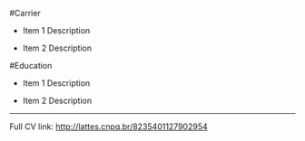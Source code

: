 #Carrier

- Item 1
    Description

- Item 2
    Description

#Education

- Item 1
    Description

- Item 2
    Description


---

Full CV link: http://lattes.cnpq.br/8235401127902954